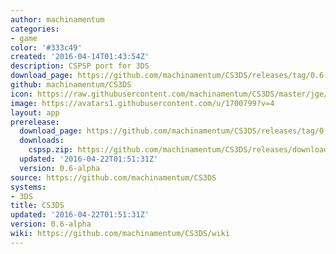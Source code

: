 ```yaml
---
author: machinamentum
categories:
- game
color: '#333c49'
created: '2016-04-14T01:43:54Z'
description: CSPSP port for 3DS
download_page: https://github.com/machinamentum/CS3DS/releases/tag/0.6-alpha
github: machinamentum/CS3DS
icon: https://raw.githubusercontent.com/machinamentum/CS3DS/master/jge/Projects/cspsp/icon_3ds.png
image: https://avatars1.githubusercontent.com/u/1700799?v=4
layout: app
prerelease:
  download_page: https://github.com/machinamentum/CS3DS/releases/tag/0.6-alpha
  downloads:
    cspsp.zip: https://github.com/machinamentum/CS3DS/releases/download/0.6-alpha/cspsp.zip
  updated: '2016-04-22T01:51:31Z'
  version: 0.6-alpha
source: https://github.com/machinamentum/CS3DS
systems:
- 3DS
title: CS3DS
updated: '2016-04-22T01:51:31Z'
version: 0.6-alpha
wiki: https://github.com/machinamentum/CS3DS/wiki
---
```

